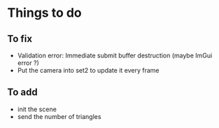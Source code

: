 # Things to do

## To fix

- Validation error: Immediate submit buffer destruction (maybe ImGui error ?)
- Put the camera into set2 to update it every frame

## To add

- init the scene
- send the number of triangles